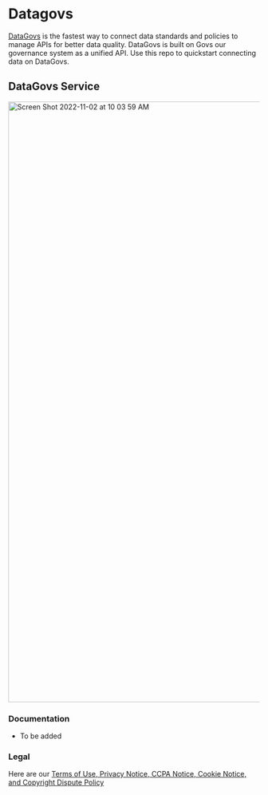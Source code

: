 # Datagovs
[DataGovs](www.DataGovs.com) is the fastest way to connect data standards and policies to manage APIs for better data quality. DataGovs is built on Govs our governance system as a unified API. Use this repo to quickstart connecting data on DataGovs.

## DataGovs Service
<img width="1204" alt="Screen Shot 2022-11-02 at 10 03 59 AM" src="https://user-images.githubusercontent.com/10216510/199521615-b065a035-2c0d-4b0a-866c-354b72349513.png">


### Documentation

* To be added 

### Legal

Here are our [Terms of Use, Privacy Notice, CCPA Notice, Cookie Notice, and Copyright Dispute Policy](https://datagovs.com/website-terms-of-service/)

